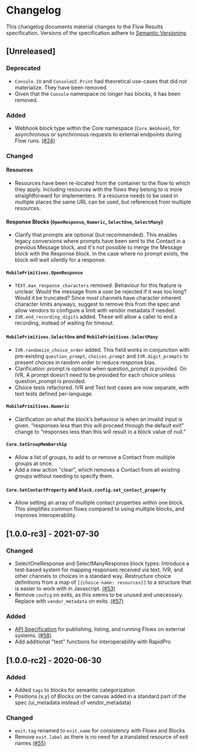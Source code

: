 # Changelog

This changelog documents material changes to the Flow Results specification. Versions of the specification adhere to [Semantic Versioning](https://semver.org/spec/v2.0.0.html).

## \[Unreleased]

### Deprecated

- `Console.IO` and `ConsoleUI.Print` had theoretical use-cases that did not materialize. They have been removed.
- Given that the `Console` namespace no longer has blocks, it has been removed.

### Added
* Webhook block type within the Core namespace (`Core.Webhook`), for asynchronous or synchronous requests to external endpoints during Flow runs. [(#24)](https://github.com/FLOIP/flow-spec/issues/24)

### Changed
#### Resources
- Resources have been re-located from the container to the flow to which they apply. Including resources with the flows they belong to is more straightforward for implementers. If a resource needs to be used in multiple places the same URL can be used, but referenced from multiple resources.

#### Response Blocks (`OpenResponse`, `Numeric`, `SelectOne`, `SelectMany`)
- Clarify that prompts are optional (but recommended). This enables legacy conversions where prompts have been sent to the Contact in a previous Message block, and it's not possible to merge the Message block with the Response block. In the case where no prompt exists, the block will wait silently for a response.

#### `MobilePrimitives.OpenResponse`
- `TEXT.max_response_characters` removed. Behaviour for this feature is unclear. Would the message from a user be rejected if it was too long? Would it be truncated? Since most channels have character inherent character limits anyways, suggest to remove this from the spec and allow vendors to configure a limit with vendor metadata if needed.
- `IVR.end_recording_digits` added. These will allow a caller to end a recording, instead of waiting for timeout.

#### `MobilePrimitives.SelectOne` and `MobilePrimitives.SelectMany`
- `IVR.randomize_choice_order` added. This field works in conjunction with pre-existing `question_prompt`, `choices.prompt` and `IVR.digit_prompts` to present choices in random order to reduce response bias.
- Clarification: prompt is optional when question_prompt is provided. On IVR, A prompt doesn’t need to be provided for each choice unless question_prompt is provided.
- Choice tests refactored. IVR and Text test cases are now separate, with text tests defined per-language. 

#### `MobilePrimitives.Numeric`
- Clarification on what the block’s behaviour is when an invalid input is given.
“responses less than this will proceed through the default exit” change to “responses less than this will result in a block value of null.”

#### `Core.SetGroupMembership`
- Allow a list of groups, to add to or remove a Contact from multiple groups at once.
- Add a new action "clear", which removes a Contact from all existing groups without needing to specify them.

#### `Core.SetContactProperty` and `block.config.set_contact_property`
- Allow setting an array of multiple contact properties within one block. This simplifies common flows compared to using multiple blocks, and improves interoperability.

## \[1.0.0-rc3] - 2021-07-30

### Changed

* SelectOneResponse and SelectManyResponse block types: Introduce a test-based system for mapping responses received via text, IVR, and other channels to choices in a standard way. Restructure choice definitions from a map of `[{choice-name: resources}]` to a structure that is easier to work with in Javascript. [(#53)](https://github.com/FLOIP/flow-spec/issues/53)
* Remove `config` on exits, as this seems to be unused and unecessary. Replace with `vendor_metadata` on exits. [(#57)](https://github.com/FLOIP/flow-spec/issues/57)

### Added

* [API Specification](https://github.com/FLOIP/flow-spec/tree/680a4430b683a1d01f13bb4d8515e8f69ca5b016/api-specification.md) for publishing, listing, and running Flows on external systems. [(#58)](https://github.com/FLOIP/flow-spec/issues/58)
* Add additional "test" functions for interoperability with RapidPro

## \[1.0.0-rc2] - 2020-06-30

### Added

* Added `tags` to blocks for semantic categorization
* Positions (x,y) of Blocks on the canvas added in a standard part of the spec (ui\_metadata instead of vendor\_metadata)

### Changed

* `exit.tag` renamed to `exit.name` for consistency with Flows and Blocks
* Remove `exit.label` as there is no need for a translated resource of exit names [(#55)](https://github.com/FLOIP/flow-spec/issues/55)
